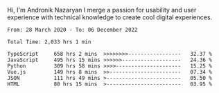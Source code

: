 Hi, I'm Andronik Nazaryan
I merge a passion for usability and user experience with technical knowledge to create cool digital experiences.


<!--START_SECTION:waka-->

```text
From: 28 March 2020 - To: 06 December 2022

Total Time: 2,033 hrs 1 min

TypeScript     658 hrs 2 mins  >>>>>>>>-----------------   32.37 %
JavaScript     495 hrs 15 mins >>>>>>-------------------   24.36 %
Python         309 hrs 58 mins >>>>---------------------   15.25 %
Vue.js         149 hrs 8 mins  >>-----------------------   07.34 %
JSON           111 hrs 49 mins >------------------------   05.50 %
HTML           80 hrs 15 mins  >------------------------   03.95 %
```

<!--END_SECTION:waka-->
